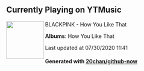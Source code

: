 ## Currently Playing on YTMusic

[<img align="left" width="100" src="https://lh3.googleusercontent.com/LtzwLew9W3Igam672B19Vp7Kotr_tjTSkEY4L4DNjAvIkfLOxs34jYaAUJ3cCd5SUIzHwJfPyDIlHl_N">](https://music.youtube.com/channel/UCkbbMCA40i18i7UdjayMPAg)

BLACKPINK - How You Like That

**Albums**: How You Like That

Last updated at 07/30/2020 11:41

#### Generated with [20chan/github-now](https://github.com/20chan/github-now)


<!--
**20chan/20chan** is a ✨ _special_ ✨ repository because its `README.md` (this file) appears on your GitHub profile.

Here are some ideas to get you started:

- 🔭 I’m currently working on ...
- 🌱 I’m currently learning ...
- 👯 I’m looking to collaborate on ...
- 🤔 I’m looking for help with ...
- 💬 Ask me about ...
- 📫 How to reach me: ...
- 😄 Pronouns: ...
- ⚡ Fun fact: ...
-->
